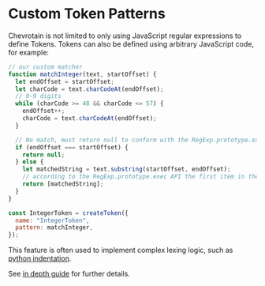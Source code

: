# Custom Token Patterns

Chevrotain is not limited to only using JavaScript regular expressions to define Tokens.
Tokens can also be defined using arbitrary JavaScript code, for example:

```javascript
// our custom matcher
function matchInteger(text, startOffset) {
  let endOffset = startOffset;
  let charCode = text.charCodeAt(endOffset);
  // 0-9 digits
  while (charCode >= 48 && charCode <= 57) {
    endOffset++;
    charCode = text.charCodeAt(endOffset);
  }

  // No match, must return null to conform with the RegExp.prototype.exec signature
  if (endOffset === startOffset) {
    return null;
  } else {
    let matchedString = text.substring(startOffset, endOffset);
    // according to the RegExp.prototype.exec API the first item in the returned array must be the whole matched string.
    return [matchedString];
  }
}

const IntegerToken = createToken({
  name: "IntegerToken",
  pattern: matchInteger,
});
```

This feature is often used to implement complex lexing logic, such as [python indentation](https://github.com/chevrotain/chevrotain/tree/master/examples/lexer/python_indentation).

See [in depth guide](../guide/custom_token_patterns.md) for further details.
